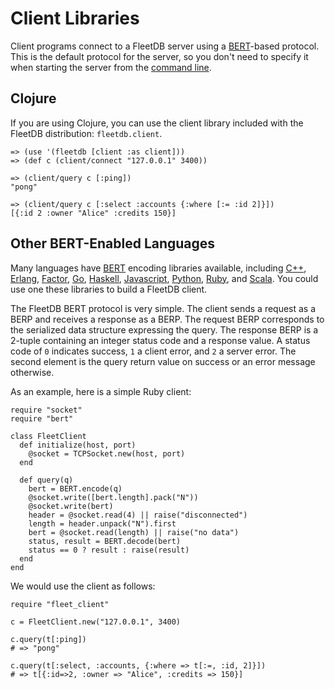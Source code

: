 Client Libraries
================

Client programs connect to a FleetDB server using a [BERT](http://bert-rpc.org)-based protocol. This is the default protocol for the server, so you don't need to specify it when starting the server from the [command line](...).

Clojure
-------

If you are using Clojure, you can use the client library included with the FleetDB distribution: `fleetdb.client`. 

    => (use '(fleetdb [client :as client]))
    => (def c (client/connect "127.0.0.1" 3400))
    
    => (client/query c [:ping])
    "pong"
    
    => (client/query c [:select :accounts {:where [:= :id 2]}])
    [{:id 2 :owner "Alice" :credits 150}]
    
Other BERT-Enabled Languages
----------------------------

Many languages have [BERT](http://bert-rpc.org) encoding libraries available, including [C++](http://github.com/ruediger/libbert), [Erlang](http://github.com/mojombo/bert.erl), [Factor](http://github.com/wookay/factor-bert), [Go](http://github.com/josh/gobert), [Haskell](http://github.com/mariusaeriksen/bert), [Javascript](http://github.com/rklophaus/BERT-JS), [Python](http://github.com/samuel/python-bert), [Ruby](http://github.com/mojombo/bert), and [Scala](http://github.com/stephenjudkins/scala-bert). You could use one these libraries to build a FleetDB client.

The FleetDB BERT protocol is very simple. The client sends a request as a BERP and receives a response as a BERP. The request BERP corresponds to the serialized data structure expressing the query. The response BERP is a 2-tuple containing an integer status code and a response value. A status code of `0` indicates success, `1` a client error, and `2` a server error. The second element is the query return value on success or an error message otherwise.

As an example, here is a simple Ruby client:

    require "socket"
    require "bert"
    
    class FleetClient
      def initialize(host, port)
        @socket = TCPSocket.new(host, port)
      end
    
      def query(q)
        bert = BERT.encode(q)
        @socket.write([bert.length].pack("N"))
        @socket.write(bert)
        header = @socket.read(4) || raise("disconnected")
        length = header.unpack("N").first
        bert = @socket.read(length) || raise("no data")
        status, result = BERT.decode(bert)
        status == 0 ? result : raise(result)
      end
    end

We would use the client as follows:

    require "fleet_client"
    
    c = FleetClient.new("127.0.0.1", 3400)
    
    c.query(t[:ping])
    # => "pong"
    
    c.query(t[:select, :accounts, {:where => t[:=, :id, 2]}])
    # => t[{:id=>2, :owner => "Alice", :credits => 150}]
    
    
    
